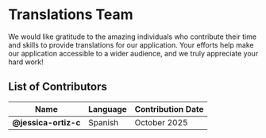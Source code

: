 # Translations Team

We would like gratitude to the amazing individuals who contribute their
time and skills to provide translations for our application. Your efforts help make our application
accessible to a wider audience, and we truly appreciate your hard work!

## List of Contributors

| Name                   | Language | Contribution Date |
|------------------------|----------|-------------------|
| **@jessica-ortiz-c** | Spanish  | October 2025      |
